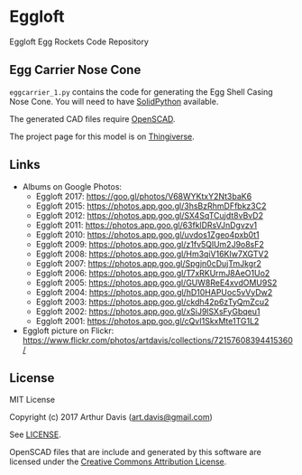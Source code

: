 # Eggloft

Eggloft Egg Rockets Code Repository

## Egg Carrier Nose Cone

`eggcarrier_1.py` contains the code for generating the Egg Shell Casing
Nose Cone. You will need to have
[SolidPython](https://github.com/SolidCode/SolidPython) available.

The generated CAD files require [OpenSCAD](http://www.openscad.org/).

The project page for this model is on [Thingiverse](http://www.thingiverse.com/thing:2228825).

## Links
* Albums on Google Photos:
  * Eggloft 2017: https://goo.gl/photos/V68WYKtxY2Nt3baK6
  * Eggloft 2015: https://photos.app.goo.gl/3hsBzRhmDFfbkz3C2
  * Eggloft 2012: https://photos.app.goo.gl/SX4SqTCujdt8vBvD2
  * Eggloft 2011: https://photos.app.goo.gl/63fklDRsVJnDgvzv1
  * Eggloft 2010: https://photos.app.goo.gl/uvdos1Zgeo4pxb0t1
  * Eggloft 2009: https://photos.app.goo.gl/z1fv5QlUm2J9o8sF2
  * Eggloft 2008: https://photos.app.goo.gl/Hm3qiV16KIw7XGTV2
  * Eggloft 2007: https://photos.app.goo.gl/Spgjn0cDujTmJkgr2
  * Eggloft 2006: https://photos.app.goo.gl/T7xRKUrmJ8AeO1Uo2
  * Eggloft 2005: https://photos.app.goo.gl/GUW8ReE4xvdOMU9S2
  * Eggloft 2004: https://photos.app.goo.gl/hD10HAPUoc5vVyDw2
  * Eggloft 2003: https://photos.app.goo.gl/ckdh42p6zTyQmZcu2
  * Eggloft 2002: https://photos.app.goo.gl/xSiJ9lSXsFyGbqeu1
  * Eggloft 2001: https://photos.app.goo.gl/cQvI1SkxMte1TG1L2
* Eggloft picture on Flickr: https://www.flickr.com/photos/artdavis/collections/72157608394415360/

## License

MIT License

Copyright (c) 2017 Arthur Davis (art.davis@gmail.com)

See [LICENSE](LICENSE).

OpenSCAD files that are include and generated by this software are
licensed under the
[Creative Commons Attribution License](https://creativecommons.org/licenses/by/4.0/).
